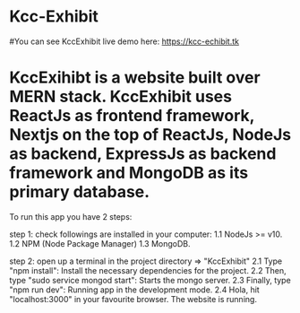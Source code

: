 # Kcc-Exhibit

#You can see KccExhibit live demo here: https://kcc-echibit.tk

# KccExihibt is a website built over MERN stack. KccExhibit uses ReactJs as frontend framework, Nextjs on the top of ReactJs, NodeJs as backend, ExpressJs as backend framework and MongoDB as its primary database.

To run this app you have 2 steps:

step 1: check followings are installed in your computer:
      1.1 NodeJs >= v10.
      1.2 NPM (Node Package Manager)
      1.3 MongoDB.
      
step 2: open up a terminal in the project directory => "KccExhibit"
      2.1 Type "npm install": Install the necessary dependencies for the project.
      2.2 Then, type "sudo service mongod start": Starts the mongo server.
      2.3 Finally, type "npm run dev": Running app in the development mode.
      2.4 Hola, hit "localhost:3000" in your favourite browser. The website is running.
